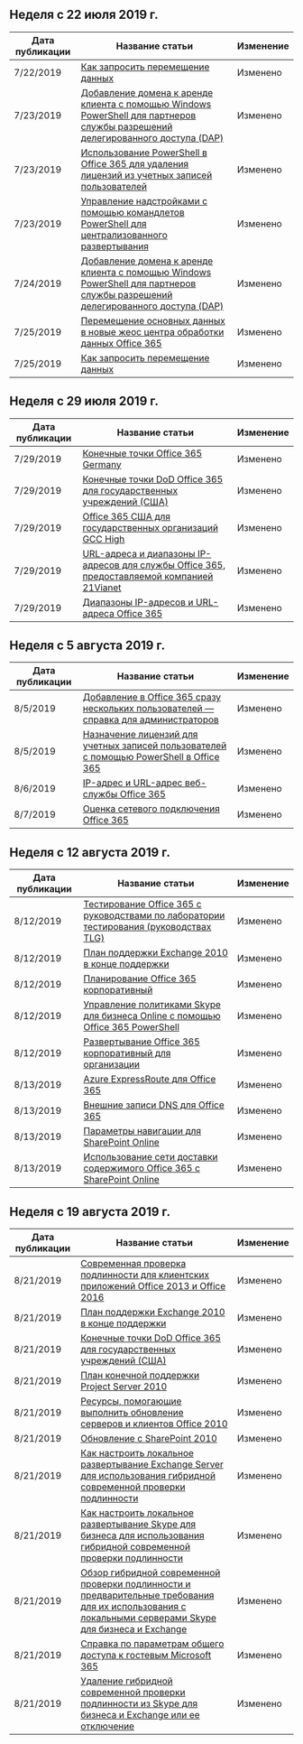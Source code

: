 <!-- This file is generated automatically each week. Changes made to this file will be overwritten.-->




## <a name="week-of-july-22-2019"></a>Неделя с 22 июля 2019 г.


| Дата публикации |Название статьи | Изменение |
|------|------------|--------|
| 7/22/2019 | [Как запросить перемещение данных](/Office365/Enterprise/request-your-data-move) | Изменено |
| 7/23/2019 | [Добавление домена к аренде клиента с помощью Windows PowerShell для партнеров службы разрешений делегированного доступа (DAP)](/Office365/Enterprise/powershell/add-a-domain-to-a-client-tenancy-with-windows-powershell-for-delegated-access-pe) | Изменено |
| 7/23/2019 | [Использование PowerShell в Office 365 для удаления лицензий из учетных записей пользователей](/Office365/Enterprise/powershell/remove-licenses-from-user-accounts-with-office-365-powershell) | Изменено |
| 7/23/2019 | [Управление надстройками с помощью командлетов PowerShell для централизованного развертывания](/Office365/Enterprise/use-the-centralized-deployment-powershell-cmdlets-to-manage-add-ins) | Изменено |
| 7/24/2019 | [Добавление домена к аренде клиента с помощью Windows PowerShell для партнеров службы разрешений делегированного доступа (DAP)](/Office365/Enterprise/powershell/add-a-domain-to-a-client-tenancy-with-windows-powershell-for-delegated-access-pe) | Изменено |
| 7/25/2019 | [Перемещение основных данных в новые жеос центра обработки данных Office 365](/Office365/Enterprise/moving-data-to-new-datacenter-geos) | Изменено |
| 7/25/2019 | [Как запросить перемещение данных](/Office365/Enterprise/request-your-data-move) | Изменено |


## <a name="week-of-july-29-2019"></a>Неделя с 29 июля 2019 г.


| Дата публикации |Название статьи | Изменение |
|------|------------|--------|
| 7/29/2019 | [Конечные точки Office 365 Germany](/Office365/Enterprise/office-365-germany-endpoints) | Изменено |
| 7/29/2019 | [Конечные точки DoD Office 365 для государственных учреждений (США)](/Office365/Enterprise/office-365-u-s-government-dod-endpoints) | Изменено |
| 7/29/2019 | [Office 365 США для государственных организаций GCC High](/Office365/Enterprise/office-365-u-s-government-gcc-high-endpoints) | Изменено |
| 7/29/2019 | [URL-адреса и диапазоны IP-адресов для службы Office 365, предоставляемой компанией 21Vianet](/Office365/Enterprise/urls-and-ip-address-ranges-21vianet) | Изменено |
| 7/29/2019 | [Диапазоны IP-адресов и URL-адреса Office 365](/Office365/Enterprise/urls-and-ip-address-ranges) | Изменено |


## <a name="week-of-august-05-2019"></a>Неделя с 5 августа 2019 г.


| Дата публикации |Название статьи | Изменение |
|------|------------|--------|
| 8/5/2019 | [Добавление в Office 365 сразу нескольких пользователей — справка для администраторов](/Office365/Enterprise/add-several-users-at-the-same-time) | Изменено |
| 8/5/2019 | [Назначение лицензий для учетных записей пользователей с помощью PowerShell в Office 365](/Office365/Enterprise/powershell/assign-licenses-to-user-accounts-with-office-365-powershell) | Изменено |
| 8/6/2019 | [IP-адрес и URL-адрес веб-службы Office 365](/Office365/Enterprise/office-365-ip-web-service) | Изменено |
| 8/7/2019 | [Оценка сетевого подключения Office 365](/Office365/Enterprise/assessing-network-connectivity) | Изменено |


## <a name="week-of-august-12-2019"></a>Неделя с 12 августа 2019 г.


| Дата публикации |Название статьи | Изменение |
|------|------------|--------|
| 8/12/2019 | [Тестирование Office 365 с руководствами по лаборатории тестирования (руководствах TLG)](/Office365/Enterprise/cloud-adoption-test-lab-guides-tlgs) | Изменено |
| 8/12/2019 | [План поддержки Exchange 2010 в конце поддержки](/Office365/Enterprise/exchange-2010-end-of-support) | Изменено |
| 8/12/2019 | [Планирование Office 365 корпоративный](/Office365/Enterprise/get-your-organization-ready-for-office-365) | Изменено |
| 8/12/2019 | [Управление политиками Skype для бизнеса Online с помощью Office 365 PowerShell](/Office365/Enterprise/powershell/manage-skype-for-business-online-policies-with-office-365-powershell) | Изменено |
| 8/12/2019 | [Развертывание Office 365 корпоративный для организации](/Office365/Enterprise/setup-overview-for-enterprises) | Изменено |
| 8/13/2019 | [Azure ExpressRoute для Office 365](/Office365/Enterprise/azure-expressroute) | Изменено |
| 8/13/2019 | [Внешние записи DNS для Office 365](/Office365/Enterprise/external-domain-name-system-records) | Изменено |
| 8/13/2019 | [Параметры навигации для SharePoint Online](/Office365/Enterprise/navigation-options-for-sharepoint-online) | Изменено |
| 8/13/2019 | [Использование сети доставки содержимого Office 365 с SharePoint Online](/Office365/Enterprise/use-office-365-cdn-with-spo) | Изменено |


## <a name="week-of-august-19-2019"></a>Неделя с 19 августа 2019 г.


| Дата публикации |Название статьи | Изменение |
|------|------------|--------|
| 8/21/2019 | [Современная проверка подлинности для клиентских приложений Office 2013 и Office 2016](/Office365/Enterprise/modern-auth-for-office-2013-and-2016) | Изменено |
| 8/21/2019 | [План поддержки Exchange 2010 в конце поддержки](/Office365/Enterprise/exchange-2010-end-of-support) | Изменено |
| 8/21/2019 | [Конечные точки DoD Office 365 для государственных учреждений (США)](/Office365/Enterprise/office-365-u-s-government-dod-endpoints) | Изменено |
| 8/21/2019 | [План конечной поддержки Project Server 2010](/Office365/Enterprise/project-server-2010-end-of-support) | Изменено |
| 8/21/2019 | [Ресурсы, помогающие выполнить обновление серверов и клиентов Office 2010](/Office365/Enterprise/upgrade-from-office-2010-servers-and-products) | Изменено |
| 8/21/2019 | [Обновление с SharePoint 2010](/Office365/Enterprise/upgrade-from-sharepoint-2010) | Изменено |
| 8/21/2019 | [Как настроить локальное развертывание Exchange Server для использования гибридной современной проверки подлинности](/Office365/Enterprise/configure-exchange-server-for-hybrid-modern-authentication) | Изменено |
| 8/21/2019 | [Как настроить локальное развертывание Skype для бизнеса для использования гибридной современной проверки подлинности](/Office365/Enterprise/configure-skype-for-business-for-hybrid-modern-authentication) | Изменено |
| 8/21/2019 | [Обзор гибридной современной проверки подлинности и предварительные требования для их использования с локальными серверами Skype для бизнеса и Exchange](/Office365/Enterprise/hybrid-modern-auth-overview) | Изменено |
| 8/21/2019 | [Справка по параметрам общего доступа к гостевым Microsoft 365](/Office365/Enterprise/microsoft-365-guest-settings) | Изменено |
| 8/21/2019 | [Удаление гибридной современной проверки подлинности из Skype для бизнеса и Exchange или ее отключение](/Office365/Enterprise/remove-or-disable-hybrid-modern-authentication-from-skype-for-business-and-excha) | Изменено |
